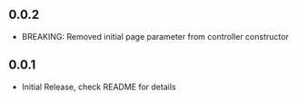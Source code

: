 ## 0.0.2

* BREAKING: Removed initial page parameter from controller constructor

## 0.0.1

* Initial Release, check README for details
